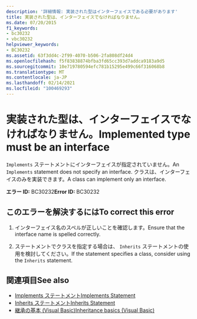 ```yaml
---
description: '詳細情報: 実装された型はインターフェイスである必要があります'
title: 実装された型は、インターフェイスでなければなりません。
ms.date: 07/20/2015
f1_keywords:
- bc30232
- vbc30232
helpviewer_keywords:
- BC30232
ms.assetid: 63f3dd4c-2f99-4070-b506-2fa808df24d4
ms.openlocfilehash: f5f83838874bfba3fd65cc393d7addca9183a9d5
ms.sourcegitcommit: 10e719780594efc781b15295e499c66f316068b8
ms.translationtype: MT
ms.contentlocale: ja-JP
ms.lasthandoff: 02/14/2021
ms.locfileid: "100469293"
---
```

# <a name="implemented-type-must-be-an-interface"></a><span data-ttu-id="191c9-103">実装された型は、インターフェイスでなければなりません。</span><span class="sxs-lookup"><span data-stu-id="191c9-103">Implemented type must be an interface</span></span>

<span data-ttu-id="191c9-104">`Implements` ステートメントにインターフェイスが指定されていません。</span><span class="sxs-lookup"><span data-stu-id="191c9-104">An `Implements` statement does not specify an interface.</span></span> <span data-ttu-id="191c9-105">クラスは、インターフェイスのみを実装できます。</span><span class="sxs-lookup"><span data-stu-id="191c9-105">A class can implement only an interface.</span></span>  
  
 <span data-ttu-id="191c9-106">**エラー ID:** BC30232</span><span class="sxs-lookup"><span data-stu-id="191c9-106">**Error ID:** BC30232</span></span>  
  
## <a name="to-correct-this-error"></a><span data-ttu-id="191c9-107">このエラーを解決するには</span><span class="sxs-lookup"><span data-stu-id="191c9-107">To correct this error</span></span>  
  
1. <span data-ttu-id="191c9-108">インターフェイス名のスペルが正しいことを確認します。</span><span class="sxs-lookup"><span data-stu-id="191c9-108">Ensure that the interface name is spelled correctly.</span></span>  
  
2. <span data-ttu-id="191c9-109">ステートメントでクラスを指定する場合は、 `Inherits` ステートメントの使用を検討してください。</span><span class="sxs-lookup"><span data-stu-id="191c9-109">If the statement specifies a class, consider using the `Inherits` statement.</span></span>  
  
## <a name="see-also"></a><span data-ttu-id="191c9-110">関連項目</span><span class="sxs-lookup"><span data-stu-id="191c9-110">See also</span></span>

- [<span data-ttu-id="191c9-111">Implements ステートメント</span><span class="sxs-lookup"><span data-stu-id="191c9-111">Implements Statement</span></span>](../language-reference/statements/implements-statement.md)
- [<span data-ttu-id="191c9-112">Inherits ステートメント</span><span class="sxs-lookup"><span data-stu-id="191c9-112">Inherits Statement</span></span>](../language-reference/statements/inherits-statement.md)
- [<span data-ttu-id="191c9-113">継承の基本 (Visual Basic)</span><span class="sxs-lookup"><span data-stu-id="191c9-113">Inheritance basics (Visual Basic)</span></span>](../programming-guide/language-features/objects-and-classes/inheritance-basics.md)
